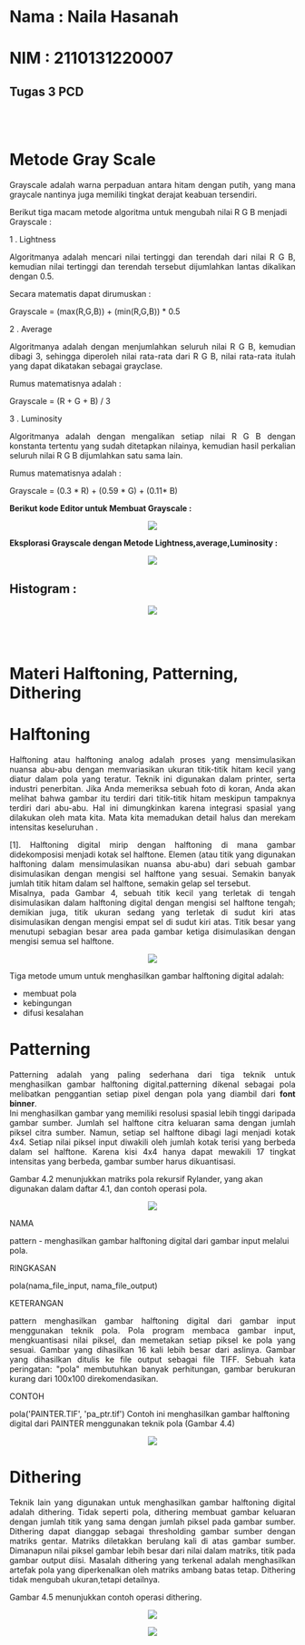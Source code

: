 # Nama : Naila Hasanah
# NIM  : 2110131220007

## Tugas 3 PCD




<br>
<br>

# Metode Gray Scale
<p align = "justify">
Grayscale adalah warna perpaduan antara hitam dengan putih, yang mana graycale nantinya juga memiliki tingkat derajat keabuan tersendiri. 
</p>
Berikut tiga macam metode algoritma untuk mengubah nilai R G B menjadi Grayscale : 

1 . Lightness
<p align = "justify">
Algoritmanya adalah mencari nilai tertinggi dan terendah dari nilai R G B, kemudian nilai tertinggi dan terendah tersebut dijumlahkan lantas dikalikan dengan 0.5. </p>

Secara matematis dapat dirumuskan :

Grayscale = (max(R,G,B)) + (min(R,G,B)) * 0.5

2 . Average
<p align = "justify">
Algoritmanya adalah dengan menjumlahkan seluruh nilai R G B, kemudian dibagi 3, sehingga diperoleh nilai rata-rata dari R G B, nilai rata-rata itulah yang dapat dikatakan sebagai grayclase. </p>

Rumus matematisnya adalah :

Grayscale = (R + G + B) / 3 



3 . Luminosity 
<p align = "justify">
Algoritmanya adalah dengan mengalikan setiap nilai R G B dengan konstanta tertentu yang sudah ditetapkan nilainya, kemudian hasil perkalian seluruh nilai R G B dijumlahkan satu sama lain. 
</p>
Rumus matematisnya adalah :

Grayscale = (0.3 * R) + (0.59 * G) + (0.11* B)

**Berikut kode Editor untuk Membuat Grayscale :**

<p align="center">
    <img src="foto2/kode.PNG" >
</p>

**Eksplorasi Grayscale dengan Metode Lightness,average,Luminosity :**
<p align="center">
    <img src="foto2/grayscale.PNG" >
</p>

## Histogram :

<p align="center">
    <img src="foto2/histogram.PNG" >
</p>

<br>
<br>

# Materi Halftoning, Patterning, Dithering

# Halftoning 
<p align = "justify">
Halftoning atau halftoning analog adalah proses yang mensimulasikan nuansa abu-abu dengan memvariasikan ukuran titik-titik hitam kecil yang diatur dalam pola yang teratur. Teknik ini digunakan dalam printer, serta industri penerbitan. Jika Anda memeriksa sebuah foto di koran, Anda akan melihat bahwa gambar itu terdiri dari titik-titik hitam meskipun tampaknya terdiri dari abu-abu. Hal ini dimungkinkan karena integrasi spasial yang dilakukan oleh mata kita. Mata kita memadukan detail halus dan merekam intensitas keseluruhan .</p>

<p align = "justify">
[1]. Halftoning digital mirip dengan halftoning di mana gambar didekomposisi menjadi kotak sel halftone. Elemen (atau titik yang digunakan halftoning dalam mensimulasikan nuansa abu-abu) dari sebuah gambar disimulasikan dengan mengisi sel halftone yang sesuai. Semakin banyak jumlah titik hitam dalam sel halftone, semakin gelap sel tersebut.<br>
 Misalnya, pada Gambar 4, sebuah titik kecil yang terletak di tengah disimulasikan dalam halftoning digital dengan mengisi sel halftone tengah; demikian juga, titik ukuran sedang yang terletak di sudut kiri atas disimulasikan dengan mengisi empat sel di sudut kiri atas. Titik besar yang menutupi sebagian besar area pada gambar ketiga disimulasikan dengan mengisi semua sel halftone.</p>


<p align="center">
    <img src="foto2/gambar1.png" >
</p>

Tiga metode umum untuk menghasilkan gambar halftoning digital adalah:

- membuat pola
- kebingungan
- difusi kesalahan

# Patterning

<p align = "justify">
Patterning adalah yang paling sederhana dari tiga teknik untuk menghasilkan gambar halftoning digital.patterning dikenal sebagai pola melibatkan penggantian setiap pixel dengan pola yang diambil dari <b>font binner</b>.<br>
 Ini menghasilkan gambar yang memiliki resolusi spasial lebih tinggi daripada gambar sumber. Jumlah sel halftone citra keluaran sama dengan jumlah piksel citra sumber. Namun, setiap sel halftone dibagi lagi menjadi kotak 4x4. Setiap nilai piksel input diwakili oleh jumlah kotak terisi yang berbeda dalam sel halftone. Karena kisi 4x4 hanya dapat mewakili 17 tingkat intensitas yang berbeda, gambar sumber harus dikuantisasi.</p>

Gambar 4.2 menunjukkan matriks pola rekursif Rylander, yang akan digunakan dalam daftar 4.1, dan contoh operasi pola.

<p align="center">
    <img src="foto2/gambar2.png" >
</p>


NAMA

pattern - menghasilkan gambar halftoning digital dari gambar input melalui pola.

RINGKASAN

pola(nama_file_input, nama_file_output)

KETERANGAN
<p align = "justify">
pattern menghasilkan gambar halftoning digital dari gambar input menggunakan teknik pola. Pola program membaca gambar input, mengkuantisasi nilai piksel, dan memetakan setiap piksel ke pola yang sesuai. Gambar yang dihasilkan 16 kali lebih besar dari aslinya. Gambar yang dihasilkan ditulis ke file output sebagai file TIFF. Sebuah kata peringatan: "pola" membutuhkan banyak perhitungan, gambar berukuran kurang dari 100x100 direkomendasikan.</p>

CONTOH

pola('PAINTER.TIF', 'pa_ptr.tif')
Contoh ini menghasilkan gambar halftoning digital dari PAINTER menggunakan teknik pola (Gambar 4.4)

<p align="center">
    <img src="foto2/gambar3.png" >
</p>


# Dithering
<p align = "justify">
Teknik lain yang digunakan untuk menghasilkan gambar halftoning digital adalah dithering. Tidak seperti pola, dithering membuat gambar keluaran dengan jumlah titik yang sama dengan jumlah piksel pada gambar sumber. Dithering dapat dianggap sebagai thresholding gambar sumber dengan matriks gentar. Matriks diletakkan berulang kali di atas gambar sumber. Dimanapun nilai piksel gambar lebih besar dari nilai dalam matriks, titik pada gambar output diisi. Masalah dithering yang terkenal adalah menghasilkan artefak pola yang diperkenalkan oleh matriks ambang batas tetap. Dithering tidak mengubah ukuran,tetapi detailnya.</p>

Gambar 4.5 menunjukkan contoh operasi dithering.

<p align="center">
    <img src="foto2/gambar4.png" >
</p>


<p align="center">
    <img src="foto2/gambar5.png" >
</p>

